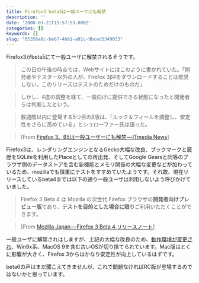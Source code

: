 ```yaml
---
title: Firefox3 beta5は一般ユーザにも解禁
description: ''
date: '2008-03-21T15:57:53.000Z'
categories: []
keywords: []
slug: "05356a8c-be67-4b61-a91c-9bced5349033"
---
```

Firefox3がbeta5にて一般ユーザに解禁されるそうです。

> この日の午後の時点では、Webサイトにはこのように書かれていた。「開発者やテスター以外の人が、Firefox 3β4をダウンロードすることは推奨しない。このリリースはテストのためだけのものだ」

> しかし、4度の調整を経て、一般向けに提供できる状態になったと開発者らは判断したという。

> 数週間以内に登場する5つ目のβ版は、「ルック＆フィールを調整し、安定性をさらに高めている」とシュローファー氏は語った。

> \[From [Firefox 3、β5は一般ユーザーにも解禁 — ITmedia News](http://www.itmedia.co.jp/news/articles/0803/21/news035.html)\]

Firefox3は、レンダリングエンジンとなるGecko大幅な改良、ブックマークと履歴をSQLiteを利用したPlaceとしての再出発、そしてGoogle Gearsと同等のブラウザ側のデータストアを含む新機能とメモリ関係の大幅な変更などが加わっているため、mozillaでも慎重にテストをすすめていたようです。それ故、現在リリースしているbeta4までは以下の通り一般ユーザは利用しないよう呼びかけていました。

> Firefox 3 Beta 4 は Mozilla の次世代 Firefox ブラウザの**開発者向けプレビュー版**であり、**テストを目的とした場合に限り**ご利用いただくことができます。

> \[From [Mozilla Japan — Firefox 3 Beta 4 リリースノート](http://www.mozilla-japan.org/products/firefox/3.0b4/releasenotes/)\]

一般ユーザに解禁されはしますが、上記の大幅な改良のため、[動作環境が変更され](http://www.mozilla-japan.org/products/firefox/system-requirements-v3.html)、Win9x系、MacOS 9を含む古いOSが切り捨てられています。Mac版はとくに影響が大きく、Firefox 3からはかなり安定性が向上しているはずです。

beta6の声はまだ聞こえてきませんが、これで問題なければRC版が登場するのではないかと思っています。
